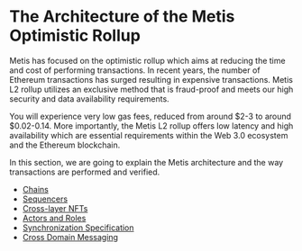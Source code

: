 # The Architecture of the Metis Optimistic Rollup

Metis has focused on the optimistic rollup which aims at reducing the time and cost of performing transactions. In recent years, the number of Ethereum transactions has surged resulting in expensive transactions. Metis L2 rollup utilizes an exclusive method that is fraud-proof and meets our high security and data availability requirements.

You will experience very low gas fees, reduced from around $2-3 to around $0.02-0.14. More importantly, the Metis L2 rollup offers low latency and high availability which are essential requirements within the Web 3.0 ecosystem and the Ethereum blockchain.

In this section, we are going to explain the Metis architecture and the way transactions are performed and verified.

* [Chains](chains.md)
* [Sequencers](sequencers.md)
* [Cross-layer NFTs](what-are-cross-layer-nfts.md)
* [Actors and Roles](optimistic-ethereum-actors-and-their-roles.md)
* [Synchronization Specification](synchronization-specifications.md)
* [Cross Domain Messaging](cross-domain-messaging.md)

